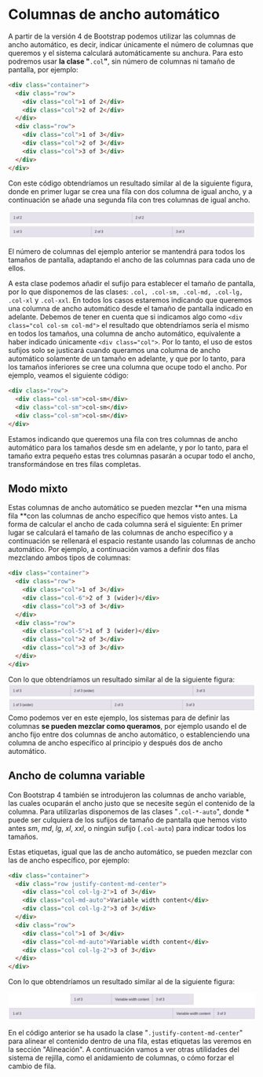 # Columnas de ancho automático

A partir de la versión 4 de Bootstrap podemos utilizar las columnas de ancho automático, es decir, indicar únicamente el número de columnas que queremos y el sistema calculará automáticamente su anchura. Para esto podremos usar **la clase "**`.col`**"**, sin número de columnas ni tamaño de pantalla, por ejemplo:

```html
<div class="container">
  <div class="row">
    <div class="col">1 of 2</div>
    <div class="col">2 of 2</div>
  </div>
  <div class="row">
    <div class="col">1 of 3</div>
    <div class="col">2 of 3</div>
    <div class="col">3 of 3</div>
  </div>
</div>
```

Con este código obtendríamos un resultado similar al de la siguiente figura, donde en primer lugar se crea una fila con dos columna de igual ancho, y a continuación se añade una segunda fila con tres columnas de igual ancho.

![](assets/ejemplo-ancho-automatico-1.png)

El número de columnas del ejemplo anterior se mantendrá para todos los tamaños de pantalla, adaptando el ancho de las columnas para cada uno de ellos.

A esta clase podemos añadir el sufijo para establecer el tamaño de pantalla, por lo que disponemos de las clases: `.col, .col-sm, .col-md, .col-lg, .col-xl` y `.col-xxl`. En todos los casos estaremos indicando que queremos una columna de ancho automático desde el tamaño de pantalla indicado en adelante. Debemos de tener en cuenta que si indicamos algo como `<div class="col col-sm col-md">` el resultado que obtendríamos sería el mismo en todos los tamaños, una columna de ancho automático, equivalente a haber indicado únicamente `<div class="col">`. Por lo tanto, el uso de estos sufijos solo se justicará cuando queramos una columna de ancho automático solamente de un tamaño en adelante, y que por lo tanto, para los tamaños inferiores se cree una columna que ocupe todo el ancho. Por ejemplo, veamos el siguiente código:

```html
<div class="row">
  <div class="col-sm">col-sm</div>
  <div class="col-sm">col-sm</div>
  <div class="col-sm">col-sm</div>
</div>
```

Estamos indicando que queremos una fila con tres columnas de ancho automático para los tamaños desde sm en adelante, y por lo tanto, para el tamaño extra pequeño estas tres columnas pasarán a ocupar todo el ancho, transformándose en tres filas completas.

## Modo mixto

Estas columnas de ancho automático se pueden mezclar **en una misma fila **con las columnas de ancho específico que hemos visto antes. La forma de calcular el ancho de cada columna será el siguiente: En primer lugar se calculará el tamaño de las columnas de ancho específico y a continuación se rellenará el espacio restante usando las columnas de ancho automático. Por ejemplo, a continuación vamos a definir dos filas mezclando ambos tipos de columnas:

```html
<div class="container">
  <div class="row">
    <div class="col">1 of 3</div>
    <div class="col-6">2 of 3 (wider)</div>
    <div class="col">3 of 3</div>
  </div>
  <div class="row">
    <div class="col-5">1 of 3 (wider)</div>
    <div class="col">2 of 3</div>
    <div class="col">3 of 3</div>
  </div>
</div>
```

Con lo que obtendríamos un resultado similar al de la siguiente figura:
![](assets/ejemplo-col-auto-1.png)
Como podemos ver en este ejemplo, los sistemas para de definir las columnas **se pueden mezclar como queramos**, por ejemplo usando el de ancho fijo entre dos columnas de ancho automático, o establenciendo una columna de ancho específico al principio y después dos de ancho automático.

## Ancho de columna variable

Con Bootstrap 4 también se introdujeron las columnas de ancho variable, las cuales ocuparán el ancho justo que se necesite según el contenido de la columna. Para utilizarlas disponemos de las clases "`.col-*-auto`", donde \* puede ser culquiera de los sufijos de tamaño de pantalla que hemos visto antes _sm_, _md_, _lg_, _xl_, _xxl_, o ningún sufijo (`.col-auto`) para indicar todos los tamaños.

Estas etiquetas, igual que las de ancho automático, se pueden mezclar con las de ancho específico, por ejemplo:

```html
<div class="container">
  <div class="row justify-content-md-center">
    <div class="col col-lg-2">1 of 3</div>
    <div class="col-md-auto">Variable width content</div>
    <div class="col col-lg-2">3 of 3</div>
  </div>
  <div class="row">
    <div class="col">1 of 3</div>
    <div class="col-md-auto">Variable width content</div>
    <div class="col col-lg-2">3 of 3</div>
  </div>
</div>
```

Con lo que obtendríamos un resultado similar al de la siguiente figura:

![](assets/ejemplo-col-variable.png)

En el código anterior se ha usado la clase "`.justify-content-md-center`" para alinear el contenido dentro de una fila, estas etiquetas las veremos en la sección "Alineación". A continuación vamos a ver otras utilidades del sistema de rejilla, como el anidamiento de columnas, o cómo forzar el cambio de fila.



